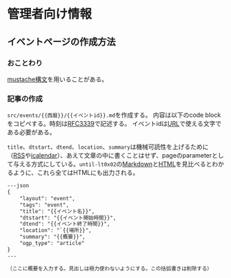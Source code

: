 # 管理者向け情報

## イベントページの作成方法

### おことわり

[mustache構文](http://mustache.github.io/)を用いることがある。

### 記事の作成

`src/events/{{西暦}}/{{イベントid}}.md`を作成する。
内容は以下のcode blockをコピペする。時刻は[RFC3339](https://www.rfc-editor.org/rfc/rfc3339.html)で記述する。
イベントidは[URL](https://datatracker.ietf.org/doc/html/rfc1738)で使える文字である必要がある。

`title`、`dtstart`、`dtend`、`location`、`summary`は機械可読性を上げるために（[RSS](https://ja.wikipedia.org/wiki/RSS)や[icalendar](https://ja.wikipedia.org/wiki/icalendar)）、あえて文章の中に書くことはせず、pageのparameterとして与える方式にしている。`until-lt0x02`の[Markdown](https://github.com/until-tsukuba/until-tsukuba.github.io/blob/master/src/events/2023/until-lt0x02.md)と[HTML](https://until-tsukuba.github.io/events/2023/until-lt0x02/)を見比べるとわかるように、これら全てはHTMLにも出力される。

```md
---json
{
    "layout": "event",
    "tags": "event",
    "title": "{{イベント名}}",
    "dtstart": "{{イベント開始時間}}",
    "dtend": "{{イベント終了時間}}",
    "location": "`{{場所}}",
    "summary": "{{概要}}",
    "ogp_type": "article"
}
---

（ここに概要を入力する。見出しは極力使わないようにする。この括弧書きは削除する）
```